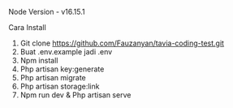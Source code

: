 Node Version - v16.15.1

Cara Install

1. Git clone https://github.com/Fauzanyan/tavia-coding-test.git
2. Buat .env.example jadi .env
3. Npm install
4. Php artisan key:generate
5. Php artisan migrate
6. Php artisan storage:link
7. Npm run dev & Php artisan serve
